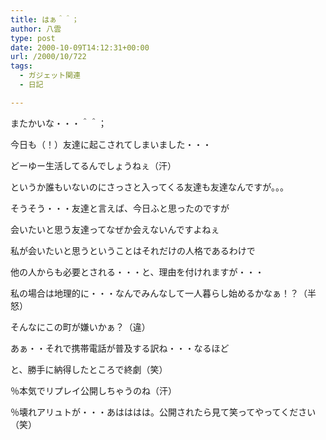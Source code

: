 ```yaml
---
title: はぁ＾＾；
author: 八雲
type: post
date: 2000-10-09T14:12:31+00:00
url: /2000/10/722
tags:
  - ガジェット関連
  - 日記

---
```

またかいな・・・＾＾；
  
今日も（！）友達に起こされてしまいました・・・
  
どーゆー生活してるんでしょうねぇ（汗）
  
というか誰もいないのにさっさと入ってくる友達も友達なんですが。。。
  
そうそう・・・友達と言えば、今日ふと思ったのですが
  
会いたいと思う友達ってなぜか会えないんですよねぇ
  
私が会いたいと思うということはそれだけの人格であるわけで
  
他の人からも必要とされる・・・と、理由を付けれますが・・・
  
私の場合は地理的に・・・なんでみんなして一人暮らし始めるかなぁ！？（半怒）
  
そんなにこの町が嫌いかぁ？（違）
  
あぁ・・それで携帯電話が普及する訳ね・・・なるほど
  
と、勝手に納得したところで終劇（笑）

％本気でリプレイ公開しちゃうのね（汗）
  
％壊れアリュトが・・・あはははは。公開されたら見て笑ってやってください（笑）
